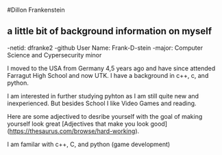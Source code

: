 #Dillon Frankenstein
## a little bit of background information on myself

-netid: dfranke2
-github User Name: Frank-D-stein
-major: Computer Science and Cypersecurity minor

I moved to the USA from Germany 4,5 years ago and have since attended Farragut
High School and now UTK. I have a background in c++, c, and python. 

I am interested in further studying pyhton as I am still quite new and 
inexperienced. But besides School I like Video Games and reading. 

Here are some adjectived to desribe yourself with the goal of making yourself
look great [Adjectives that make you look good] (https://thesaurus.com/browse/hard-working).

I am familar with c++, C, and python (game development)
